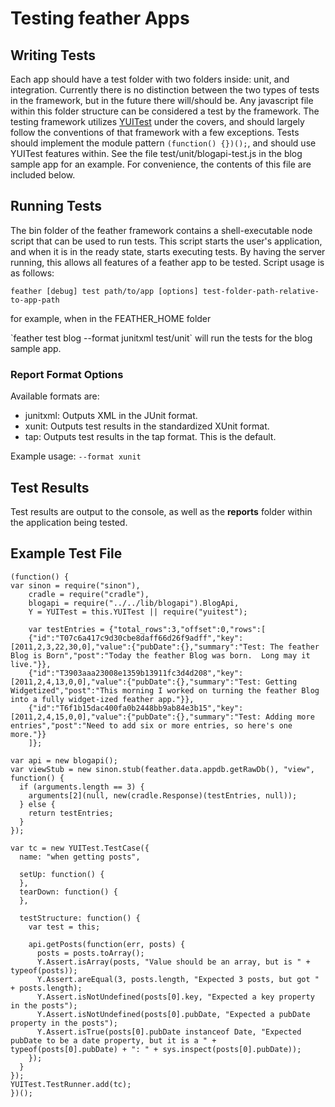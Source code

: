 # Testing feather Apps #
## Writing Tests ##
Each app should have a test folder with two folders inside: unit, and integration.  Currently there is no distinction between the two types of tests in the framework, but in the future there will/should be.  Any javascript file within this folder structure can be considered a test by the framework.  The testing framework utilizes [YUITest](http://developer.yahoo.com/yui/3/test/) under the covers, and should largely follow the conventions of that framework with a few exceptions.  Tests should implement the module pattern `(function() {})();`, and should use YUITest features within.  See the file test/unit/blogapi-test.js in the blog sample app for an example.  For convenience, the contents of this file are included below.

## Running Tests ##
The bin folder of the feather framework contains a shell-executable node script that can be used to run tests.  This script starts the user's application, and when it is in the ready state, starts executing tests.  By having the server running, this allows all features of a feather app to be tested.  Script usage is as follows:  

`feather [debug] test path/to/app [options] test-folder-path-relative-to-app-path`  
<p>for example, when in the FEATHER_HOME folder</p>  
`feather test blog --format junitxml test/unit` will run the tests for the blog sample app.  

### Report Format Options ###
Available formats are:  

* junitxml: Outputs XML in the JUnit format.
* xunit: Outputs test results in the standardized XUnit format.
* tap: Outputs test results in the tap format.  This is the default.  

Example usage: `--format xunit`
  
## Test Results ##
Test results are output to the console, as well as the __reports__ folder within the application being tested.

## Example Test File ##
    (function() {
    var sinon = require("sinon"),
        cradle = require("cradle"),
        blogapi = require("../../lib/blogapi").BlogApi,
        Y = YUITest = this.YUITest || require("yuitest");
        
        var testEntries = {"total_rows":3,"offset":0,"rows":[
        {"id":"T07c6a417c9d30cbe8daff66d26f9adff","key":[2011,2,3,22,30,0],"value":{"pubDate":{},"summary":"Test: The feather Blog is Born","post":"Today the feather Blog was born.  Long may it live."}},
        {"id":"T3903aaa23008e1359b13911fc3d4d208","key":[2011,2,4,13,0,0],"value":{"pubDate":{},"summary":"Test: Getting Widgetized","post":"This morning I worked on turning the feather Blog into a fully widget-ized feather app."}},
        {"id":"T6f1b15dac400fa0b2448bb9ab84e3b15","key":[2011,2,4,15,0,0],"value":{"pubDate":{},"summary":"Test: Adding more entries","post":"Need to add six or more entries, so here's one more."}}
        ]};
        
    var api = new blogapi();
    var viewStub = new sinon.stub(feather.data.appdb.getRawDb(), "view", function() {
      if (arguments.length == 3) {
        arguments[2](null, new(cradle.Response)(testEntries, null));
      } else {
        return testEntries;
      }
    });

    var tc = new YUITest.TestCase({
      name: "when getting posts",
      
      setUp: function() {
      },
      tearDown: function() {
      },
      
      testStructure: function() {
        var test = this;
        
        api.getPosts(function(err, posts) {
          posts = posts.toArray();
          Y.Assert.isArray(posts, "Value should be an array, but is " + typeof(posts));
          Y.Assert.areEqual(3, posts.length, "Expected 3 posts, but got " + posts.length);
          Y.Assert.isNotUndefined(posts[0].key, "Expected a key property in the posts");
          Y.Assert.isNotUndefined(posts[0].pubDate, "Expected a pubDate property in the posts");
          Y.Assert.isTrue(posts[0].pubDate instanceof Date, "Expected pubDate to be a date property, but it is a " + typeof(posts[0].pubDate) + ": " + sys.inspect(posts[0].pubDate));
        });
      }
    });
    YUITest.TestRunner.add(tc);
    })();